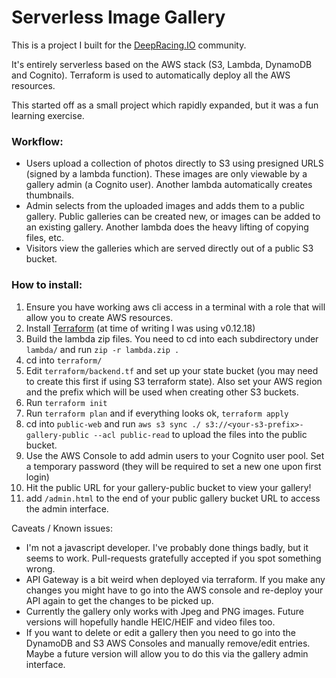 # Serverless Image Gallery

This is a project I built for the [DeepRacing.IO](https://deepracing.io) community.

It's entirely serverless based on the AWS stack (S3, Lambda, DynamoDB and Cognito).
Terraform is used to automatically deploy all the AWS resources.

This started off as a small project which rapidly expanded, but it was a fun learning exercise.

### Workflow:
* Users upload a collection of photos directly to S3 using presigned URLS (signed by a lambda function). These images are only viewable by a gallery admin (a Cognito user). Another lambda automatically creates thumbnails.
* Admin selects from the uploaded images and adds them to a public gallery. Public galleries can be created new, or images can be added to an existing gallery. Another lambda does the heavy lifting of copying files, etc.
* Visitors view the galleries which are served directly out of a public S3 bucket. 

### How to install:

1. Ensure you have working aws cli access in a terminal with a role that will allow you to create AWS resources.
2. Install [Terraform](https://www.terraform.io/downloads.html) (at time of writing I was using v0.12.18)
3. Build the lambda zip files. You need to cd into each subdirectory under `lambda/` and run `zip -r lambda.zip .`
4. cd into `terraform/` 
5. Edit `terraform/backend.tf` and set up your state bucket (you may need to create this first if using S3 terraform state). Also set your AWS region and the prefix which will be used when creating other S3 buckets.
6. Run `terraform init`
7. Run `terraform plan` and if everything looks ok, `terraform apply`
8. cd into `public-web` and run `aws s3 sync ./ s3://<your-s3-prefix>-gallery-public --acl public-read` to upload the files into the public bucket.
9. Use the AWS Console to add admin users to your Cognito user pool. Set a temporary password (they will be required to set a new one upon first login)
10. Hit the public URL for your gallery-public bucket to view your gallery!
11. add `/admin.html` to the end of your public gallery bucket URL to access the admin interface. 

Caveats / Known issues:

* I'm not a javascript developer. I've probably done things badly, but it seems to work. Pull-requests gratefully accepted if you spot something wrong.
* API Gateway is a bit weird when deployed via terraform. If you make any changes you might have to go into the AWS console and re-deploy your API again to get the changes to be picked up.
* Currently the gallery only works with Jpeg and PNG images. Future versions will hopefully handle HEIC/HEIF and video files too.
* If you want to delete or edit a gallery then you need to go into the DynamoDB and S3 AWS Consoles and manually remove/edit entries. Maybe a future version will allow you to do this via the gallery admin interface.

